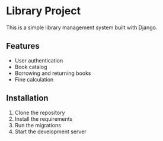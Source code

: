 # Library Project
This is a simple library management system built with Django.

## Features
- User authentication
- Book catalog
- Borrowing and returning books
- Fine calculation

## Installation
1. Clone the repository
2. Install the requirements
3. Run the migrations
4. Start the development server
